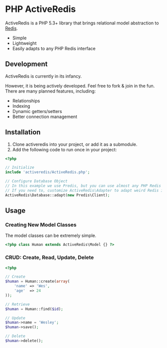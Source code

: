 # PHP ActiveRedis

ActiveRedis is a PHP 5.3+ library that brings relational model abstraction to [Redis](http://redis.io/).

* Simple
* Lightweight
* Easily adapts to any PHP Redis interface


## Development

ActiveRedis is currently in its infancy.

However, it is being actively developed. Feel free to fork & join in the fun. There are many planned features, including:

* Relationships
* Indexing
* Dynamic getters/setters
* Better connection management

## Installation

1. Clone activeredis into your project, or add it as a submodule.
1. Add the following code to run once in your project:

```php
<?php

// Initialize
include 'activeredis/ActiveRedis.php';

// Configure Database Object
// In this example we use Predis, but you can use almost any PHP Redis interface.
// If you need to, customize ActiveRedis\Adapter to adapt weird Redis interfaces.
ActiveRedis\Database::adapt(new Predis\Client);

```

## Usage

### Creating New Model Classes

The model classes can be extremely simple.

```php
<?php class Human extends ActiveRedis\Model {} ?>
```

### CRUD: Create, Read, Update, Delete

```php
<?php

// Create
$human = Human::create(array(
	'name' => 'Wes',
	'age'  => 24
));

// Retrieve
$human = Human::find($id);

// Update
$human->name = 'Wesley';
$human->save();

// Delete
$human->delete();

```